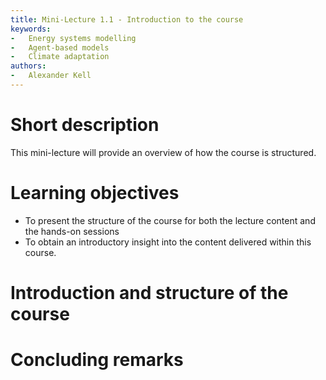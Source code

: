 ```yaml
---
title: Mini-Lecture 1.1 - Introduction to the course
keywords:
-   Energy systems modelling
-   Agent-based models
-   Climate adaptation
authors:
-   Alexander Kell
---
```


# Short description

This mini-lecture will provide an overview of how the course is structured.

# Learning objectives

-   To present the structure of the course for both the lecture content
    and the hands-on sessions
-   To obtain an introductory insight into the content delivered within
    this course.

# Introduction and structure of the course



# Concluding remarks


